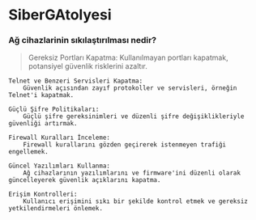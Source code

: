 # SiberGAtolyesi

### Ağ cihazlarinin sıkılaştırılması nedir?
> Gereksiz Portları Kapatma:
        Kullanılmayan portları kapatmak, potansiyel güvenlik risklerini azaltır.

    Telnet ve Benzeri Servisleri Kapatma:
        Güvenlik açısından zayıf protokoller ve servisleri, örneğin Telnet'i kapatmak.

    Güçlü Şifre Politikaları:
        Güçlü şifre gereksinimleri ve düzenli şifre değişiklikleriyle güvenliği artırmak.

    Firewall Kuralları İnceleme:
        Firewall kurallarını gözden geçirerek istenmeyen trafiği engellemek.

    Güncel Yazılımları Kullanma:
        Ağ cihazlarının yazılımlarını ve firmware'ini düzenli olarak güncelleyerek güvenlik açıklarını kapatma.

    Erişim Kontrolleri:
        Kullanıcı erişimini sıkı bir şekilde kontrol etmek ve gereksiz yetkilendirmeleri önlemek.        
